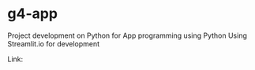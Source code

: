 # g4-app
Project development on Python for App programming using Python
Using Streamlit.io for development

Link: 
